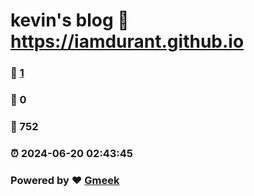# kevin's blog :link: https://iamdurant.github.io 
### :page_facing_up: [1](https://iamdurant.github.io/tag.html) 
### :speech_balloon: 0 
### :hibiscus: 752 
### :alarm_clock: 2024-06-20 02:43:45 
### Powered by :heart: [Gmeek](https://github.com/Meekdai/Gmeek)
